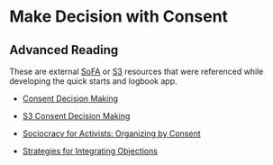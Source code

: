 # Make Decision with Consent

## Advanced Reading

These are external [SoFA](/glossary/#sofa) or [S3](/glossary/#s3) resources that were referenced while developing the quick starts and logbook app.

* [Consent Decision Making](https://www.sociocracyforall.org/consent-decision-making/)

* [S3 Consent Decision Making](https://patterns.sociocracy30.org/consent-decision-making.html)

* [Sociocracy for Activists: Organizing by Consent](https://www.sociocracyforall.org/sociocracy-for-activists-organizing-by-consent/)

* [Strategies for Integrating Objections](https://www.sociocracyforall.org/strategies-for-integrating-objections/)

